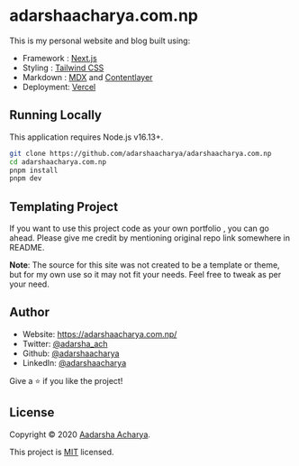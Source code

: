 # adarshaacharya.com.np

This is my personal website and blog built using:

- Framework : [Next.js](https://nextjs.org/)
- Styling : [Tailwind CSS](https://tailwindcss.com/)
- Markdown : [MDX](https://mdxjs.com/) and [Contentlayer](https://contentlayer.dev/)
- Deployment: [Vercel](https://vercel.com/)

## Running Locally

This application requires Node.js v16.13+.

```bash
git clone https://github.com/adarshaacharya/adarshaacharya.com.np
cd adarshaacharya.com.np
pnpm install
pnpm dev
```

## Templating Project

If you want to use this project code as your own portfolio , you can go ahead. Please give me credit by mentioning original repo link somewhere in README.

**Note**: The source for this site was not created to be a template or theme, but for my own use so it may not fit your needs. Feel free to tweak as per your need.

## Author

- Website: https://adarshaacharya.com.np/
- Twitter: [@adarsha_ach](https://twitter.com/adarsha_ach)
- Github: [@adarshaacharya](https://github.com/adarshaacharya)
- LinkedIn: [@adarshaacharya](https://linkedin.com/in/adarshaacharya)

Give a ⭐️ if you like the project!

## License

Copyright © 2020 [Aadarsha Acharya](https://github.com/adarshaacharya).<br />

This project is [MIT](https://github.com/adarshaacharya/adarshaacharya.com.np/blob/master/LICENSE) licensed.
